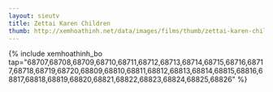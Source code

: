 ```yaml
---
layout: sieutv
title: Zettai Karen Children
thumb: http://xemhoathinh.net/data/images/films/thumb/zettai-karen-children-zettai-karen-children-2008.jpg
---
```

{% include xemhoathinh_bo tap="68707,68708,68709,68710,68711,68712,68713,68714,68715,68716,68717,68718,68719,68720,68809,68810,68811,68812,68813,68814,68815,68816,68817,68818,68819,68820,68821,68822,68823,68824,68825,68826" %} 
